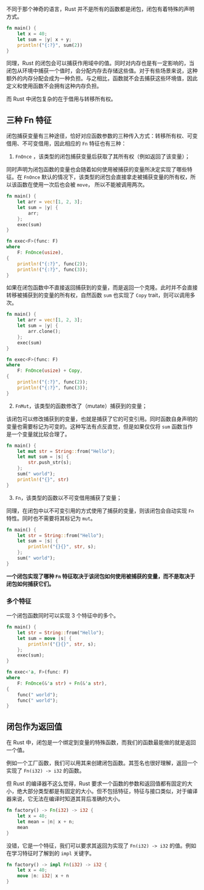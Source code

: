不同于那个神奇的语言，Rust 并不是所有的函数都是闭包，闭包有着特殊的声明方式。

```rust
fn main() {
    let x = 40;
    let sum = |y| x + y;
    println!("{:?}", sum(2))
}
```

同理，Rust 的闭包会可以捕获作用域中的值。同时对内存也是有一定影响的，当闭包从环境中捕获一个值时，会分配内存去存储这些值。对于有些场景来说，这种额外的内存分配会成为一种负担。与之相比，函数就不会去捕获这些环境值，因此定义和使用函数不会拥有这种内存负担。

而 Rust 中闭包复杂的在于借用与转移所有权。

## 三种 Fn 特征

闭包捕获变量有三种途径，恰好对应函数参数的三种传入方式：转移所有权、可变借用、不可变借用，因此相应的 `Fn` 特征也有三种：

1. `FnOnce` ，该类型的闭包捕获变量后获取了其所有权（例如返回了该变量）；

同时声明为闭包函数的变量也会随着如何使用被捕获的变量所决定实现了哪些特征。在 `FnOnce` 默认的情况下，该类型的闭包会直接拿走被捕获变量的所有权，所以该函数在使用一次后也会被 `move`，  所以不能被调用两次。

```rust
fn main() {
    let arr = vec![1, 2, 3];
    let sum = |y| {
        arr;
    };
    exec(sum)
}

fn exec<F>(func: F)
where
    F: FnOnce(usize),
{
    println!("{:?}", func(2));
    println!("{:?}", func(3));
}
```

如果在闭包函数中不直接返回捕获到的变量，而是返回一个克隆。此时并不会直接转移被捕获到的变量的所有权，自然函数 `sum` 也实现了 `Copy` trait，则可以调用多次。

```rust
fn main() {
    let arr = vec![1, 2, 3];
    let sum = |y| {
        arr.clone();
    };
    exec(sum)
}

fn exec<F>(func: F)
where
    F: FnOnce(usize) + Copy,
{
    println!("{:?}", func(2));
    println!("{:?}", func(3));
}
```

2. `FnMut`，该类型的函数修改了（mutate）捕获到的变量；

该闭包可以修改捕获到的变量，也就是捕获了它的可变引用。同时函数自身声明的变量也需要标记为可变的。这种写法有点反直觉，但是如果仅仅将 `sum` 函数当作是一个变量就比较合理了。

```rust
fn main() {
    let mut str = String::from("Hello");
    let mut sum = |s| {
        str.push_str(s);
    };
    sum(" world");
    println!("{}", str)
}
```

3. `Fn`，该类型的函数以不可变借用捕获了变量；

同理，在闭包中以不可变引用的方式使用了捕获的变量，则该闭包会自动实现 `Fn` 特性。同时也不需要将其标记为 `mut`。

```rust
fn main() {
    let str = String::from("Hello");
    let sum = |s| {
        println!("{}{}", str, s);
    };
    sum(" world");
}
```

**一个闭包实现了哪种 `Fn` 特征取决于该闭包如何使用被捕获的变量，而不是取决于闭包如何捕获它们。**

### 多个特征

一个闭包函数同时可以实现 3 个特征中的多个。

```rust
fn main() {
    let str = String::from("Hello");
    let sum = move |s| {
        println!("{}{}", str, s);
    };
    exec(sum);
}

fn exec<'a, F>(func: F)
where
    F: FnOnce(&'a str) + Fn(&'a str),
{
    func(" world");
    func(" world");
}
```

## 闭包作为返回值

在 Rust 中，闭包是一个绑定到变量的特殊函数，而我们的函数最能做的就是返回一个值。

例如一个工厂函数，我们可以用其来创建闭包函数。其签名也很好理解，返回一个实现了 `Fn(i32) -> i32` 的函数。

但 Rust 的编译器不这么觉得，Rust 要求一个函数的参数和返回值都有固定的大小，绝大部分类型都是有固定的大小。但不包括特征，特征与接口类似，对于编译器来说，它无法在编译时知道其背后准确的大小。

```rust
fn factory() -> Fn(i32) -> i32 {
    let x = 40;
    let mean = |n| x + n;
    mean
}
```

没错，它是一个特征，我们可以要求其返回为实现了 `Fn(i32) -> i32` 的值。例如在学习特征时了解到的 `impl` 关键字。

```rust
fn factory() -> impl Fn(i32) -> i32 {
    let x = 40;
    move |n: i32| x + n
}
```